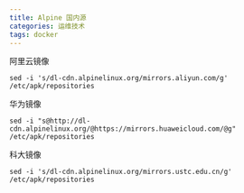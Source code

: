 ```yaml
---
title: Alpine 国内源
categories: 运维技术
tags: docker
---
```


阿里云镜像

```shell script
sed -i 's/dl-cdn.alpinelinux.org/mirrors.aliyun.com/g' /etc/apk/repositories
```

华为镜像

```shell script
sed -i "s@http://dl-cdn.alpinelinux.org/@https://mirrors.huaweicloud.com/@g" /etc/apk/repositories
```

科大镜像

```shell script
sed -i 's/dl-cdn.alpinelinux.org/mirrors.ustc.edu.cn/g' /etc/apk/repositories
```
